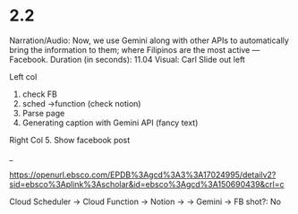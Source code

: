 # 2.2

Narration/Audio: Now, we use Gemini along with other APIs to automatically bring the information to them; where Filipinos are the most active — Facebook.
Duration (in seconds): 11.04
Visual: Carl Slide out left

Left col
1. check FB 
2. sched →function (check notion)
3. Parse page
4. Generating caption with Gemini API (fancy text)

Right Col
5. Show facebook post

_

https://openurl.ebsco.com/EPDB%3Agcd%3A3%3A17024995/detailv2?sid=ebsco%3Aplink%3Ascholar&id=ebsco%3Agcd%3A150690439&crl=c

Cloud Scheduler → Cloud Function → Notion →  → Gemini → FB
shot?: No